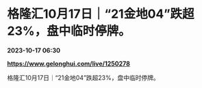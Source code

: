 # 格隆汇10月17日｜“21金地04”跌超23%，盘中临时停牌。

**2023-10-17 06:30**

**https://www.gelonghui.com/live/1250278**

格隆汇10月17日｜“21金地04”跌超23%，盘中临时停牌。